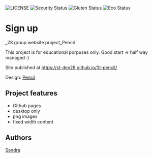 ![LICENSE](https://img.shields.io/badge/license-MIT-blue.svg?style=flat-square)
![Security Status](https://img.shields.io/security-headers?label=Security&url=https%3A%2F%2Fgithub.com&style=flat-square)
![Gluten Status](https://img.shields.io/badge/Gluten-Free-green.svg)
![Eco Status](https://img.shields.io/badge/ECO-Friendly-green.svg)

# Sign up

_28 group website project_Pencil

This project is for educational porpuses only. Good start => half way managed :) 

Site published at https://st-dev28.github.io/3t-pencil/

Design: [Pencil](https://static-cse.canva.com/blob/133629/31.png)

## Project features

- Github pages
- desktop only
- png images
- fixed width content

## Authors

[Sandra](https://github.com/ST-dev28)